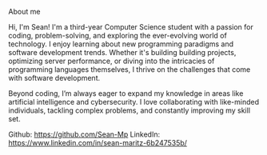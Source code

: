 
About me

Hi, I'm Sean! I'm a third-year Computer Science student with a passion for coding, problem-solving, and exploring the ever-evolving world of technology. I enjoy learning about new programming paradigms and software development trends. Whether it's building building projects, optimizing server performance, or diving into the intricacies of programming languages themselves, I thrive on the challenges that come with software development.

Beyond coding, I’m always eager to expand my knowledge in areas like artificial intelligence and cybersecurity. I love collaborating with like-minded individuals, tackling complex problems, and constantly improving my skill set.

Github: https://github.com/Sean-Mp
LinkedIn: https://www.linkedin.com/in/sean-maritz-6b247535b/

